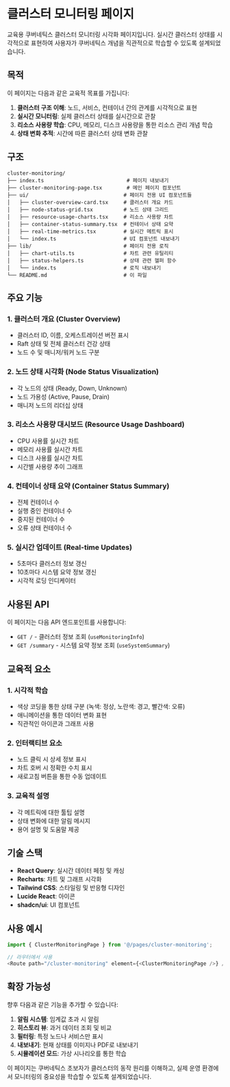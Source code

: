 # 클러스터 모니터링 페이지

교육용 쿠버네틱스 클러스터 모니터링 시각화 페이지입니다. 실시간 클러스터 상태를 시각적으로 표현하여 사용자가 쿠버네틱스 개념을 직관적으로 학습할 수 있도록 설계되었습니다.

## 목적

이 페이지는 다음과 같은 교육적 목표를 가집니다:

1. **클러스터 구조 이해**: 노드, 서비스, 컨테이너 간의 관계를 시각적으로 표현
2. **실시간 모니터링**: 실제 클러스터 상태를 실시간으로 관찰
3. **리소스 사용량 학습**: CPU, 메모리, 디스크 사용량을 통한 리소스 관리 개념 학습
4. **상태 변화 추적**: 시간에 따른 클러스터 상태 변화 관찰

## 구조

```
cluster-monitoring/
├── index.ts                           # 페이지 내보내기
├── cluster-monitoring-page.tsx        # 메인 페이지 컴포넌트
├── ui/                               # 페이지 전용 UI 컴포넌트들
│   ├── cluster-overview-card.tsx     # 클러스터 개요 카드
│   ├── node-status-grid.tsx          # 노드 상태 그리드
│   ├── resource-usage-charts.tsx     # 리소스 사용량 차트
│   ├── container-status-summary.tsx  # 컨테이너 상태 요약
│   ├── real-time-metrics.tsx         # 실시간 메트릭 표시
│   └── index.ts                      # UI 컴포넌트 내보내기
├── lib/                              # 페이지 전용 로직
│   ├── chart-utils.ts                # 차트 관련 유틸리티
│   ├── status-helpers.ts             # 상태 관련 헬퍼 함수
│   └── index.ts                      # 로직 내보내기
└── README.md                         # 이 파일
```

## 주요 기능

### 1. 클러스터 개요 (Cluster Overview)
- 클러스터 ID, 이름, 오케스트레이션 버전 표시
- Raft 상태 및 전체 클러스터 건강 상태
- 노드 수 및 매니저/워커 노드 구분

### 2. 노드 상태 시각화 (Node Status Visualization)
- 각 노드의 상태 (Ready, Down, Unknown)
- 노드 가용성 (Active, Pause, Drain)
- 매니저 노드의 리더십 상태

### 3. 리소스 사용량 대시보드 (Resource Usage Dashboard)
- CPU 사용률 실시간 차트
- 메모리 사용률 실시간 차트
- 디스크 사용률 실시간 차트
- 시간별 사용량 추이 그래프

### 4. 컨테이너 상태 요약 (Container Status Summary)
- 전체 컨테이너 수
- 실행 중인 컨테이너 수
- 중지된 컨테이너 수
- 오류 상태 컨테이너 수

### 5. 실시간 업데이트 (Real-time Updates)
- 5초마다 클러스터 정보 갱신
- 10초마다 시스템 요약 정보 갱신
- 시각적 로딩 인디케이터

## 사용된 API

이 페이지는 다음 API 엔드포인트를 사용합니다:

- `GET /` - 클러스터 정보 조회 (`useMonitoringInfo`)
- `GET /summary` - 시스템 요약 정보 조회 (`useSystemSummary`)

## 교육적 요소

### 1. 시각적 학습
- 색상 코딩을 통한 상태 구분 (녹색: 정상, 노란색: 경고, 빨간색: 오류)
- 애니메이션을 통한 데이터 변화 표현
- 직관적인 아이콘과 그래프 사용

### 2. 인터랙티브 요소
- 노드 클릭 시 상세 정보 표시
- 차트 호버 시 정확한 수치 표시
- 새로고침 버튼을 통한 수동 업데이트

### 3. 교육적 설명
- 각 메트릭에 대한 툴팁 설명
- 상태 변화에 대한 알림 메시지
- 용어 설명 및 도움말 제공

## 기술 스택

- **React Query**: 실시간 데이터 페칭 및 캐싱
- **Recharts**: 차트 및 그래프 시각화
- **Tailwind CSS**: 스타일링 및 반응형 디자인
- **Lucide React**: 아이콘
- **shadcn/ui**: UI 컴포넌트

## 사용 예시

```typescript
import { ClusterMonitoringPage } from '@/pages/cluster-monitoring';

// 라우터에서 사용
<Route path="/cluster-monitoring" element={<ClusterMonitoringPage />} />
```

## 확장 가능성

향후 다음과 같은 기능을 추가할 수 있습니다:

1. **알림 시스템**: 임계값 초과 시 알림
2. **히스토리 뷰**: 과거 데이터 조회 및 비교
3. **필터링**: 특정 노드나 서비스만 표시
4. **내보내기**: 현재 상태를 이미지나 PDF로 내보내기
5. **시뮬레이션 모드**: 가상 시나리오를 통한 학습

이 페이지는 쿠버네틱스 초보자가 클러스터의 동작 원리를 이해하고, 실제 운영 환경에서 모니터링의 중요성을 학습할 수 있도록 설계되었습니다. 
